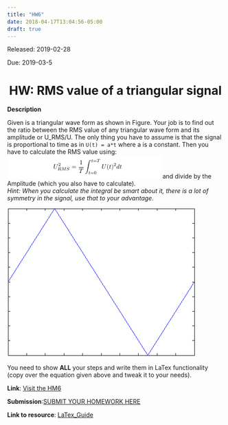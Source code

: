 ```yaml
---
title: "HW6"
date: 2018-04-17T13:04:56-05:00
draft: true
---
```


Released: 2019-02-28

Due: 2019-03-5

<center><h1> HW: RMS value of a triangular signal </h1></center>

**Description**

Given is a triangular wave form as shown in Figure. Your job is to find out the ratio between the RMS value of any triangular wave form and its amplitude or U_RMS/U. The only thing you have to assume is that the signal is proportional to time as in ```U(t) = a*t``` where a is a constant. Then you have to calculate the RMS value using: ![figureRMS](https://github.com/ABE425/ABE425/blob/Rongliu/data/hw/HW_other/RMS.png) and divide by the Amplitude (which you also have to calculate).  
 _Hint: When you calculate the integral be smart about it, there is a lot of  symmetry in the signal, use that to your advantage._

![figure](https://github.com/ABE425/data/blob/lab_1/ABE425HMK/HW_RMS_Triangle/TriangularWaveSignal.png)

You need to show **ALL** your steps and write them in LaTex functionality (copy over the equation given above and tweak it to your needs).


**Link**: [Visit the HM6](https://github.com/ABE425/ABE425/tree/master/data/hw/HW_TheveninEquivalents )

**Submission**:[SUBMIT YOUR HOMEWORK HERE]()

**Link to resource**: [LaTex_Guide](../../resources/LaTex_Guide.md)
